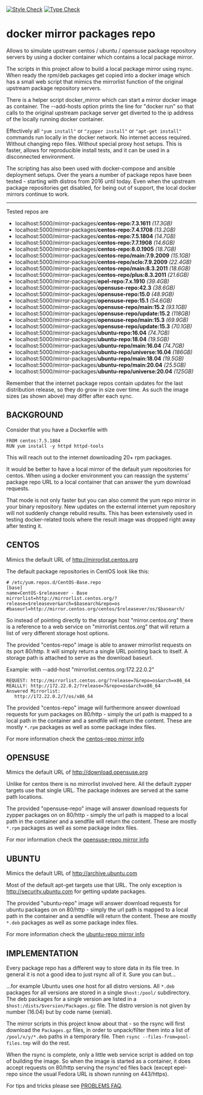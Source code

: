 [![Style Check](https://github.com/gdraheim/docker-mirror-packages-repo/actions/workflows/stylecheck.yml/badge.svg?event=push)](https://github.com/gdraheim/docker-mirror-packages-repo/actions/workflows/stylecheck.yml)
[![Type Check](https://github.com/gdraheim/docker-mirror-packages-repo/actions/workflows/typecheck.yml/badge.svg?event=push)](https://github.com/gdraheim/docker-mirror-packages-repo/actions/workflows/typecheck.yml)

# docker mirror packages repo

Allows to simulate upstream centos / ubuntu / opensuse
package repository servers by using a docker container
which contains a local package mirror.

The scripts in this project allow to build a local package
mirror using rsync. When ready the rpm/deb packages get
copied into a docker image which has a small web script
that mimics the mirrorlist function of the original
upstream package repository servers.

There is a helper script docker_mirror which can start
a mirror docker image as container. The --add-hosts
option prints the line for "docker run" so that calls
to the original upstream package server get diverted
to the ip address of the locally running docker container.

Effectively all `"yum install"` or `"zypper install"` or
`"apt-get install"` commands run locally in the docker 
network. No internet access required. Without changing 
repo files. Without special proxy host setups. This is
faster, allows for reproducible install tests, and it
can be used in a disconnected environment.

The scripting has also been used with docker-compose
and ansible deployment setups. Over the years a number
of package repos have been tested - starting with
distros from 2016 until today. Even when the upstream
package repositories get disabled, for being out of
support, the local docker mirrors continue to work.

----

Tested repos are

 * localhost:5000/mirror-packages/**centos-repo:7.3.1611**       _(17.3GB)_
 * localhost:5000/mirror-packages/**centos-repo:7.4.1708**       _(13.2GB)_
 * localhost:5000/mirror-packages/**centos-repo:7.5.1804**       _(14.7GB)_
 * localhost:5000/mirror-packages/**centos-repo:7.7.1908**       _(14.6GB)_
 * localhost:5000/mirror-packages/**centos-repo:8.0.1905**       _(18.7GB)_
 * localhost:5000/mirror-packages/**centos-repo/main:7.9.2009**  _(15.1GB)_
 * localhost:5000/mirror-packages/**centos-repo/sclo:7.9.2009**  _(22.4GB)_
 * localhost:5000/mirror-packages/**centos-repo/main:8.3.2011**  _(18.6GB)_
 * localhost:5000/mirror-packages/**centos-repo/plus:8.3.2011**  _(21.6GB)_
 * localhost:5000/mirror-packages/**epel-repo:7.x.1910**         _(39.4GB)_
 * localhost:5000/mirror-packages/**opensuse-repo:42.3**         _(38.6GB)_
 * localhost:5000/mirror-packages/**opensuse-repo:15.0**         _(48.9GB)_
 * localhost:5000/mirror-packages/**opensuse-repo:15.1**         _(54.6GB)_
 * localhost:5000/mirror-packages/**opensuse-repo/main:15.2**    _(93.1GB)_
 * localhost:5000/mirror-packages/**opensuse-repo/update:15.2**   _(118GB)_
 * localhost:5000/mirror-packages/**opensuse-repo/main:15.3**    _(69.9GB)_
 * localhost:5000/mirror-packages/**opensuse-repo/update:15.3**   _(70.1GB)_
 * localhost:5000/mirror-packages/**ubuntu-repo:16.04**          _(74.7GB)_
 * localhost:5000/mirror-packages/**ubuntu-repo:18.04**          _(19.5GB)_
 * localhost:5000/mirror-packages/**ubuntu-repo/main:16.04**     _(74.7GB)_
 * localhost:5000/mirror-packages/**ubuntu-repo/universe:16.04**  _(186GB)_
 * localhost:5000/mirror-packages/**ubuntu-repo/main:18.04**     _(19.5GB)_
 * localhost:5000/mirror-packages/**ubuntu-repo/main:20.04**     _(25.5GB)_
 * localhost:5000/mirror-packages/**ubuntu-repo/universe:20.04**  _(125GB)_

Remember that the internet package repos contain updates for the last
distribution release, so they do grow in size over time. As such the
image sizes (as shown above) may differ after each sync.

## BACKGROUND

Consider that you have a Dockerfile with

    FROM centos:7.5.1804
    RUN yum install -y httpd httpd-tools

This will reach out to the internet downloading 20+ rpm packages.

It would be better to have a local mirror of the default yum 
repositories for centos. When using a docker environment you 
can reassign the systems' package repo URL to a local container 
that can answer the yum download requests.

That mode is not only faster but you can also commit the yum repo
mirror in your binary repository. New updates on the external 
internet yum repository will not suddenly change rebuild results. 
This has been extensively used in testing docker-related tools 
where the result image was dropped right away after testing it.

## CENTOS

Mimics the default URL of http://mirrorlist.centos.org

The default package repositories in CentOS look like this:

    # /etc/yum.repos.d/CentOS-Base.repo
    [base]
    name=CentOS-$releasever - Base
    mirrorlist=http://mirrorlist.centos.org/?release=$releasever&arch=$basearch&repo=os
    #baseurl=http://mirror.centos.org/centos/$releasever/os/$basearch/

So instead of pointing directly to the storage host "mirror.centos.org" 
there is a reference to a web service on "mirrorlist.centos.org" that 
will return a list of very different storage host options.

The provided "centos-repo" image is able to answer mirrorlist requests
on its port 80/http. It will simply return a single URL pointing back
to itself. A storage path is attached to serve as the download baseurl.

Example: with --add-host "mirrorlist.centos.org:172.22.0.2"

    REQUEST: http://mirrorlist.centos.org/?release=7&repo=os&arch=x86_64
    REALLLY: http://172.22.0.2/?release=7&repo=os&arch=x86_64
    Answered Mirrorlist:
       http://172.22.0.2/7/os/x86_64

The provided "centos-repo" image will furthermore answer download requests
for yum packages on 80/http - simply the url path is mapped to a local path
in the container and a sendfile will return the content. These are mostly 
`*.rpm` packages as well as some package index files.

For more information check the [centos-repo mirror info](./centos-repo-mirror.info.md)

## OPENSUSE

Mimics the default URL of http://download.opensuse.org

Unlike for centos there is no mirrorlist involved here. All the default 
zypper targets use that single URL. The package indexes are served at 
the same path locations.

The provided "opensuse-repo" image will answer download requests 
for zypper packages on on 80/http - simply the url path is 
mapped to a local path in the container and a sendfile will 
return the content. These are mostly `*.rpm` packages as well
as some package index files.

For mor information check the [opensuse-repo mirror info](./opensuse-repo-mirror.info.md)

## UBUNTU

Mimics the default URL of http://archive.ubuntu.com

Most of the default apt-get targets use that URL. The
only exception is http://security.ubuntu.com for getting
update packages.

The provided "ubuntu-repo" image will answer download requests 
for ubuntu packages on on 80/http - simply the url path 
is mapped to a local path in the container and a sendfile 
will return the content. These are mostly `*.deb` packages 
as well as some package index files.

For more information check the [ubuntu-repo mirror info](./ubuntu-repo-mirror.info.md)

## IMPLEMENTATION

Every package repo has a different way to store data in its
file tree. In general it is not a good idea to just rsync
all of it. Sure you can but...

...for example Ubuntu uses one host for all distro versions.
All `*.deb` packages for all versions are stored in a single
`$host:/pool/` subdirectory. The deb packages for a single
version are listed in a `$host:/dists/$version/Packages.gz` 
file. The distro version is not given by number (16.04) but 
by code name (xenial).

The mirror scripts in this project know about that - so the 
rsync will first download the `Packages.gz` files, in order 
to unpack/filter them into a list of `/pool/x/y/*.deb` paths
in a temporary file. Then `rsync --files-from=pool-files.tmp` 
will do the rest.

When the rsync is complete, only a little web service script
is added on top of building the image. So when the image is
started as a container, it does accept requests on 80/http
serving the rsync'ed files back (except epel-repo since the
usual Fedora URL is shown running on 443/https).

For tips and tricks please see [PROBLEMS FAQ](./PROBLEMS.md).

